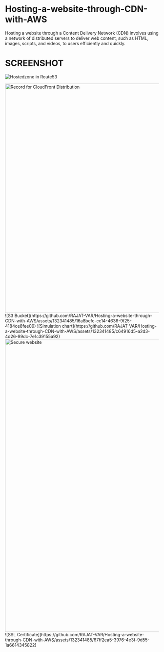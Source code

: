 # Hosting-a-website-through-CDN-with-AWS
Hosting a website through a Content Delivery Network (CDN) involves using a network of distributed servers to deliver web content, such as HTML, images, scripts, and videos, to users efficiently and quickly.
# SCREENSHOT
![Hostedzone in Route53](https://github.com/RAJAT-VAR/Hosting-a-website-through-CDN-with-AWS/assets/132341485/3cca0360-ca83-4baa-9a7a-1672d996846c)

<img width="749" alt="Record for CloudFront Distribution" src="https://github.com/RAJAT-VAR/Hosting-a-website-through-CDN-with-AWS/assets/132341485/448fc033-5c35-4b96-a19d-109bcb3daa85">
![S3 Bucket](https://github.com/RAJAT-VAR/Hosting-a-website-through-CDN-with-AWS/assets/132341485/16a8befc-cc14-4636-9f25-4184ce8fee09)
![Simulation chart](https://github.com/RAJAT-VAR/Hosting-a-website-through-CDN-with-AWS/assets/132341485/c64916d5-a2d3-4d26-99dc-7e1c39155a92)
<img width="957" alt="Secure website" src="https://github.com/RAJAT-VAR/Hosting-a-website-through-CDN-with-AWS/assets/132341485/70d9e650-89d0-4975-a899-653b315ef418">
![SSL Certificate](https://github.com/RAJAT-VAR/Hosting-a-website-through-CDN-with-AWS/assets/132341485/67ff2ea5-3976-4e3f-9d55-1a6614345822)
